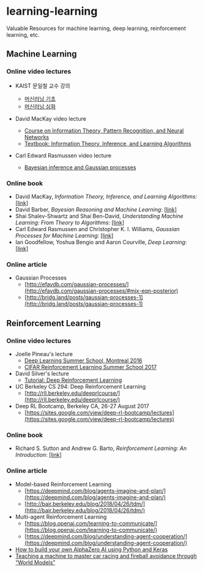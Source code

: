# learning-learning
Valuable Resources for machine learning, deep learning, reinforcement learning, etc.

## Machine Learning

### Online video lectures

* KAIST 문일철 교수 강의
  + [머신러닝 기초](https://www.youtube.com/watch?v=t6S7ekXz3aY&list=PLbhbGI_ppZISMV4tAWHlytBqNq1-lb8bz)
  + [머신러닝 심화](https://www.youtube.com/watch?v=4w1lidx6mV4&list=PLbhbGI_ppZIRPeAjprW9u9A46IJlGFdLn)

* David MacKay video lecture
  + [Course on Information Theory, Pattern Recognition, and Neural Networks](http://videolectures.net/course_information_theory_pattern_recognition/)
  + [Textbook: Information Theory, Inference, and Learning Algorithms](http://www.inference.org.uk/itila/)

* Carl Edward Rasmussen video lecture
  + [Bayesian inference and Gaussian processes](http://videolectures.net/mlss07_rasmussen_bigp/?q=bayesian)

### Online book
* David MacKay, *Information Theory, Inference, and Learning Algorithms*: [[link]](http://www.inference.org.uk/itila/)
* David Barber, *Bayesian Reasoning and Machine Learning*: [[link]](http://www.cs.ucl.ac.uk/staff/d.barber/brml/)
* Shai Shalev-Shwartz and Shai Ben-David, *Understanding Machine Learning: From Theory to Algorithms*: [[link]](http://www.cs.huji.ac.il/~shais/UnderstandingMachineLearning/)
* Carl Edward Rasmussen and Christopher K. I. Williams, *Gaussian Processes for Machine Learning*: [[link]](http://www.gaussianprocess.org/gpml/)
* Ian Goodfellow, Yoshua Bengio and Aaron Courville, *Deep Learning*: [[link]](http://www.deeplearningbook.org/)

### Online article
* Gaussian Processes
  + [http://efavdb.com/gaussian-processes/](http://efavdb.com/gaussian-processes/#mjx-eqn-posterior)
  + [http://bridg.land/posts/gaussian-processes-1](http://bridg.land/posts/gaussian-processes-1)
  
## Reinforcement Learning

### Online video lectures
* Joelle Pineau's lecture
  + [Deep Learning Summer School, Montreal 2016](http://videolectures.net/deeplearning2016_pineau_reinforcement_learning/?q=reinforcement%20learning)
  + [CIFAR Reinforcement Learning Summer School 2017](http://videolectures.net/deeplearning2017_pineau_reinforcement_learning/?q=reinforcement%20learning)
* David Silver's lecture
  + [Tutorial: Deep Reinforcement Learning](http://videolectures.net/rldm2015_silver_reinforcement_learning/?q=reinforcement%20learning)
* UC Berkeley CS 294: Deep Reinforcement Learning
  + [http://rll.berkeley.edu/deeprlcourse/](http://rll.berkeley.edu/deeprlcourse/)
* Deep RL Bootcamp, Berkeley CA, 26-27 August 2017
  + [https://sites.google.com/view/deep-rl-bootcamp/lectures](https://sites.google.com/view/deep-rl-bootcamp/lectures)

### Online book
* Richard S. Sutton and Andrew G. Barto, *Reinforcement Learning: An Introduction*: [[link]](http://incompleteideas.net/book/the-book-2nd.html)

### Online article
* Model-based Reinforcement Learning
  + [https://deepmind.com/blog/agents-imagine-and-plan/](https://deepmind.com/blog/agents-imagine-and-plan/)
  + [http://bair.berkeley.edu/blog/2018/04/26/tdm/](http://bair.berkeley.edu/blog/2018/04/26/tdm/)
* Multi-agent Reinforcement Learning
  + [https://blog.openai.com/learning-to-communicate/](https://blog.openai.com/learning-to-communicate/)
  + [https://deepmind.com/blog/understanding-agent-cooperation/](https://deepmind.com/blog/understanding-agent-cooperation/)
* [How to build your own AlphaZero AI using Python and Keras](https://medium.com/applied-data-science/how-to-build-your-own-alphazero-ai-using-python-and-keras-7f664945c188)
* [Teaching a machine to master car racing and fireball avoidance through “World Models”](https://medium.com/applied-data-science/how-to-build-your-own-world-model-using-python-and-keras-64fb388ba459)

